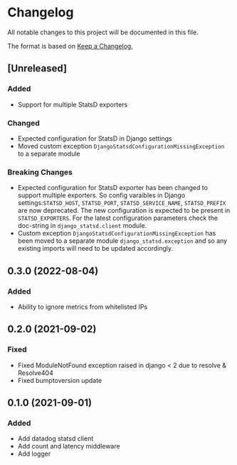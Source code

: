 # Changelog
All notable changes to this project will be documented in this file.

The format is based on [Keep a Changelog](https://keepachangelog.com/en/1.0.0/),

## [Unreleased]
### Added
- Support for multiple StatsD exporters
### Changed
- Expected configuration for StatsD in Django settings
- Moved custom exception `DjangoStatsdConfigurationMissingException` to a separate module
### Breaking Changes
- Expected configuration for StatsD exporter has been changed to support multiple exporters. So config varaibles in Django settings:`STATSD_HOST`, `STATSD_PORT`, `STATSD_SERVICE_NAME`, `STATSD_PREFIX` are now deprecated. The new configuration is expected to be present in `STATSD_EXPORTERS`. For the latest configuration parameters check the doc-string in `django_statsd.client` module.
- Custom exception `DjangoStatsdConfigurationMissingException` has been moved to a separate module `django_statsd.exception` and so any existing imports will need to be updated accordingly.

## 0.3.0 (2022-08-04)
### Added
- Ability to ignore metrics from whitelisted IPs

## 0.2.0 (2021-09-02)
### Fixed
- Fixed ModuleNotFound exception raised in django < 2 due to resolve & Resolve404
- Fixed bumptoversion update

## 0.1.0 (2021-09-01)
### Added
- Add datadog statsd client
- Add count and latency middleware
- Add logger
